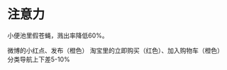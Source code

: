 # 注意力

小便池里假苍蝇，溅出率降低60%。

微博的小红点、发布（橙色）
淘宝里的立即购买（红色）、加入购物车（橙色）
分类导航上下差5-10%


[1]: https://www.bilibili.com/video/BV1254y1D7Ht?from=search&seid=14167562900175777805
